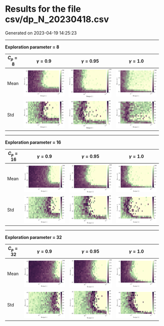 # Results for the file csv/dp_N_20230418.csv 

Generated on 2023-04-19 14:25:23

---

**Exploration parameter = 8**

| $C_p=8$| $\gamma = 0.9$| $\gamma = 0.95$| $\gamma = 1.0$| 
| --- | --- | --- | --- | 
| Mean | ![](fig/dp_N/mean_g_0.9_cp_8.png) | ![](fig/dp_N/mean_g_0.95_cp_8.png) | ![](fig/dp_N/mean_g_1.0_cp_8.png) | 
| Std | ![](fig/dp_N/std_g_0.9_cp_8.png) | ![](fig/dp_N/std_g_0.95_cp_8.png) | ![](fig/dp_N/std_g_1.0_cp_8.png) | 

---

**Exploration parameter = 16**

| $C_p=16$| $\gamma = 0.9$| $\gamma = 0.95$| $\gamma = 1.0$| 
| --- | --- | --- | --- | 
| Mean | ![](fig/dp_N/mean_g_0.9_cp_16.png) | ![](fig/dp_N/mean_g_0.95_cp_16.png) | ![](fig/dp_N/mean_g_1.0_cp_16.png) | 
| Std | ![](fig/dp_N/std_g_0.9_cp_16.png) | ![](fig/dp_N/std_g_0.95_cp_16.png) | ![](fig/dp_N/std_g_1.0_cp_16.png) | 

---

**Exploration parameter = 32**

| $C_p=32$| $\gamma = 0.9$| $\gamma = 0.95$| $\gamma = 1.0$| 
| --- | --- | --- | --- | 
| Mean | ![](fig/dp_N/mean_g_0.9_cp_32.png) | ![](fig/dp_N/mean_g_0.95_cp_32.png) | ![](fig/dp_N/mean_g_1.0_cp_32.png) | 
| Std | ![](fig/dp_N/std_g_0.9_cp_32.png) | ![](fig/dp_N/std_g_0.95_cp_32.png) | ![](fig/dp_N/std_g_1.0_cp_32.png) | 

